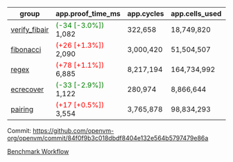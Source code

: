 | group | app.proof_time_ms | app.cycles | app.cells_used | leaf.proof_time_ms | leaf.cycles | leaf.cells_used |
| -- | -- | -- | -- | -- | -- | -- |
| [verify_fibair](https://github.com/openvm-org/openvm/blob/benchmark-results/benchmarks-pr/1948/verify_fibair-84f0f9b3c018dbdf8404e132e564b5797479e86a.md) |<span style='color: green'>(-34 [-3.0%])</span> 1,082 |  322,658 |  18,749,820 |- | - | - |
| [fibonacci](https://github.com/openvm-org/openvm/blob/benchmark-results/benchmarks-pr/1948/fibonacci-84f0f9b3c018dbdf8404e132e564b5797479e86a.md) |<span style='color: red'>(+26 [+1.3%])</span> 2,090 |  3,000,420 |  51,504,507 |- | - | - |
| [regex](https://github.com/openvm-org/openvm/blob/benchmark-results/benchmarks-pr/1948/regex-84f0f9b3c018dbdf8404e132e564b5797479e86a.md) |<span style='color: red'>(+78 [+1.1%])</span> 6,885 |  8,217,194 |  164,734,992 |- | - | - |
| [ecrecover](https://github.com/openvm-org/openvm/blob/benchmark-results/benchmarks-pr/1948/ecrecover-84f0f9b3c018dbdf8404e132e564b5797479e86a.md) |<span style='color: green'>(-33 [-2.9%])</span> 1,122 |  280,974 |  8,866,644 |- | - | - |
| [pairing](https://github.com/openvm-org/openvm/blob/benchmark-results/benchmarks-pr/1948/pairing-84f0f9b3c018dbdf8404e132e564b5797479e86a.md) |<span style='color: red'>(+17 [+0.5%])</span> 3,554 |  3,765,878 |  98,834,293 |- | - | - |


Commit: https://github.com/openvm-org/openvm/commit/84f0f9b3c018dbdf8404e132e564b5797479e86a

[Benchmark Workflow](https://github.com/openvm-org/openvm/actions/runs/16839772311)
